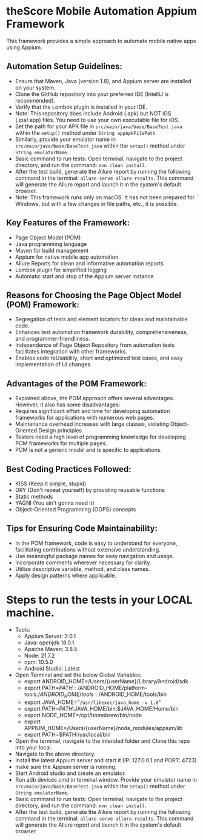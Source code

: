 # theScore Mobile Automation Appium Framework

This framework provides a simple approach to automate mobile native apps using Appium.

## Automation Setup Guidelines:

- Ensure that Maven, Java (version 1.8), and Appium server are installed on your system.
- Clone the GitHub repository into your preferred IDE (IntelliJ is recommended).
- Verify that the Lombok plugin is installed in your IDE.
- Note: This repository does include Android (.apk) but NOT iOS (.ipa/.app) files. You need to use your own executable file for iOS.
- Set the path for your APK file in `src/main/java/base/BaseTest.java` within the `setup()` method under `String appApkFilePath`.
- Similarly, provide your emulator name in `src/main/java/base/BaseTest.java` within the `setup()` method under `String emulatorName`.
- Basic command to run tests: Open terminal, navigate to the project directory, and run the command: `mvn clean install`.
- After the test build, generate the Allure report by running the following command in the terminal: `allure serve allure-results`. This command will generate the Allure report and launch it in the system's default browser.
- Note: This framework runs only on macOS. It has not been prepared for Windows, but with a few changes in file paths, etc., it is possible.

## Key Features of the Framework:

- Page Object Model (POM)
- Java programming language
- Maven for build management
- Appium for native mobile app automation
- Allure Reports for clean and informative automation reports
- Lombok plugin for simplified logging
- Automatic start and stop of the Appium server instance

## Reasons for Choosing the Page Object Model (POM) Framework:

- Segregation of tests and element locators for clean and maintainable code.
- Enhances test automation framework durability, comprehensiveness, and programmer-friendliness.
- Independence of Page Object Repository from automation tests facilitates integration with other frameworks.
- Enables code reUsability, short and optimized test cases, and easy implementation of UI changes.

## Advantages of the POM Framework:

- Explained above, the POM approach offers several advantages. However, it also has some disadvantages:
- Requires significant effort and time for developing automation frameworks for applications with numerous web pages.
- Maintenance overhead increases with large classes, violating Object-Oriented Design principles.
- Testers need a high level of programming knowledge for developing POM frameworks for multiple pages.
- POM is not a generic model and is specific to applications.

## Best Coding Practices Followed:

- KISS (Keep it simple, stupid)
- DRY (Don't repeat yourself) by providing reusable functions
- Static methods
- YAGNI (You ain't gonna need it)
- Object-Oriented Programming (OOPS) concepts

## Tips for Ensuring Code Maintainability:

- In the POM framework, code is easy to understand for everyone, facilitating contributions without extensive understanding.
- Use meaningful package names for easy navigation and usage.
- Incorporate comments wherever necessary for clarity.
- Utilize descriptive variable, method, and class names.
- Apply design patterns where applicable.

# Steps to run the tests in your LOCAL machine.

- Tools:
  - Appium Server: 2.0.1
  - Java: openjdk 18.0.1
  - Apache Maven: 3.8.5
  - Node: 21.7.2
  - npm: 10.5.0
  - Android Studio: Latest
- Open Terminal and set the below Global Variables:
  - export ANDROID_HOME=/Users/{userName}/Library/Android/sdk
  - export PATH=${PATH}:/$ANDROID_HOME/platform-tools:/$ANDROID_HOME/tools:/$ANDROID_HOME/tools/bin
  - export JAVA_HOME="`/usr/libexec/java_home -v 1.8`"
  - export PATH=${PATH}:$JAVA_HOME/bin:$JAVA_HOME/Home/bin
  - export NODE_HOME=/opt/homebrew/bin/node
  - export APPIUM_HOME=/Users/{userName}/node_modules/appium/lib
  - export PATH=$PATH:/usr/local/bin
- Open the terminal, navigate to the intended folder and Clone this repo into your local.
- Navigate to the above directory.
- Install the latest Appium server and start it (IP: 127.0.0.1 and PORT: 4723)
- make sure the Appium server is running.
- Start Android studio and create an emulator.
- Run adb devices cmd in terminal window. Provide your emulator name in `src/main/java/base/BaseTest.java` within the `setup()` method under `String emulatorName`.
- Basic command to run tests: Open terminal, navigate to the project directory, and run the command: `mvn clean install`.
- After the test build, generate the Allure report by running the following command in the terminal: `allure serve allure-results`. This command will generate the Allure report and launch it in the system's default browser.